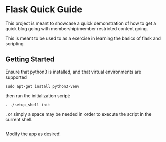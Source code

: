 # Flask Quick Guide

This project is meant to showcase a quick demonstration of how to get a quick
blog going with membership/member restricted content going.

This is meant to be used to as a exercise in learning the basics of flask and scripting

## Getting Started

Ensure that python3 is installed, and that virtual environments are supported
```
sudo apt-get install python3-venv
```
then run the initialization script:
```
. ./setup_shell init
```

. or simply a space may be needed in order to execute the script in the current shell.

##

Modify the app as desired!
